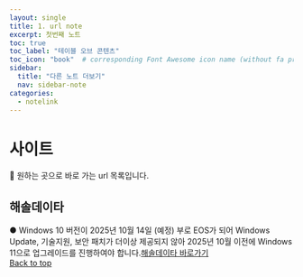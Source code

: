 ```yaml
---
layout: single
title: 1. url note
excerpt: 첫번째 노트
toc: true
toc_label: "테이블 오브 콘텐츠"
toc_icon: "book"  # corresponding Font Awesome icon name (without fa prefix)
sidebar:
  title: "다른 노트 더보기"
  nav: sidebar-note
categories:
  - notelink
---
```


# 사이트
📮 원하는 곳으로 바로 가는 url 목록입니다.
## 해솔데이타
● Windows 10 버전이 2025년 10월 14일 (예정) 부로 EOS가 되어 Windows Update, 기술지원, 보안 패치가 더이상 제공되지 않아 2025년 10월 이전에 Windows 11으로 업그레이드를 진행하여야 합니다.<a href="https://www.haesoldata.co.kr/windows_end-of-support/" class="btn btn--info">해솔데이타 바로가기</a>
<br>
<a href="#" class="btn btn--success">Back to top</a>
<br>
